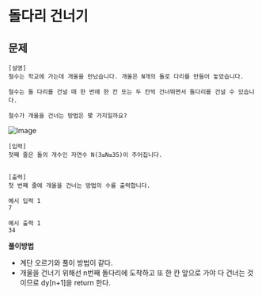 # 돌다리 건너기

## 문제
```
[설명]
철수는 학교에 가는데 개울을 만났습니다. 개울은 N개의 돌로 다리를 만들어 놓았습니다.

철수는 돌 다리를 건널 때 한 번에 한 칸 또는 두 칸씩 건너뛰면서 돌다리를 건널 수 있습니다.

철수가 개울을 건너는 방법은 몇 가지일까요?
```
![Image](https://cote.inflearn.com/public/upload/d7efa0719e.jpg)
```
[입력]
첫째 줄은 돌의 개수인 자연수 N(3≤N≤35)이 주어집니다.


[출력]
첫 번째 줄에 개울을 건너는 방법의 수를 출력합니다.
```
```
예시 입력 1 
7

예시 출력 1
34
```

**풀이방법**
- 계단 오르기와 풀이 방법이 같다.
- 개울을 건너기 위해선 n번째 돌다리에 도착하고 또 한 칸 앞으로 가야 다 건너는 것이므로 dy[n+1]을 return 한다.
